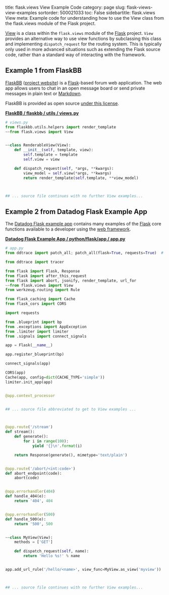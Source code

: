 title: flask.views View Example Code
category: page
slug: flask-views-view-examples
sortorder: 500021033
toc: False
sidebartitle: flask.views View
meta: Example code for understanding how to use the View class from the flask.views module of the Flask project.


[View](https://github.com/pallets/flask/blob/master/src/flask/views.py)
is a class within the `flask.views` module of the [Flask](/flask.html)
project. `View` provides an alternative way to use view functions
by subclassing this class and implementing `dispatch_request`
for the routing system. This is typically only used in more advanced
situations such as extending the Flask source code, rather than
a standard way of interacting with the framework.


## Example 1 from FlaskBB
[FlaskBB](https://github.com/flaskbb/flaskbb)
([project website](https://flaskbb.org/)) is a [Flask](/flask.html)-based
forum web application. The web app allows users to chat in an open
message board or send private messages in plain text or
[Markdown](/markdown.html).

FlaskBB is provided as open source
[under this license](https://github.com/flaskbb/flaskbb/blob/master/LICENSE).

[**FlaskBB / flaskbb / utils / views.py**](https://github.com/flaskbb/flaskbb/blob/master/flaskbb/utils/views.py)

```python
# views.py
from flaskbb.utils.helpers import render_template
~~from flask.views import View


~~class RenderableView(View):
    def __init__(self, template, view):
        self.template = template
        self.view = view

    def dispatch_request(self, *args, **kwargs):
        view_model = self.view(*args, **kwargs)
        return render_template(self.template, **view_model)



## ... source file continues with no further View examples...

```


## Example 2 from Datadog Flask Example App
The [Datadog Flask example app](https://github.com/DataDog/trace-examples/tree/master/python/flask)
contains many examples of the [Flask](/flask.html) core functions
available to a developer using the [web framework](/web-frameworks.html).

[**Datadog Flask Example App / python/flask/app / app.py**](https://github.com/DataDog/trace-examples/blob/master/python/flask/app/./app.py)

```python
# app.py
from ddtrace import patch_all; patch_all(flask=True, requests=True)  # noqa

from ddtrace import tracer

from flask import Flask, Response
from flask import after_this_request
from flask import abort, jsonify, render_template, url_for
~~from flask.views import View
from werkzeug.routing import Rule

from flask_caching import Cache
from flask_cors import CORS

import requests

from .blueprint import bp
from .exceptions import AppException
from .limiter import limiter
from .signals import connect_signals

app = Flask(__name__)

app.register_blueprint(bp)

connect_signals(app)

CORS(app)
Cache(app, config=dict(CACHE_TYPE='simple'))
limiter.init_app(app)


@app.context_processor


## ... source file abbreviated to get to View examples ...



@app.route('/stream')
def stream():
    def generate():
        for i in range(100):
            yield '{}\n'.format(i)

    return Response(generate(), mimetype='text/plain')


@app.route('/abort/<int:code>')
def abort_endpoint(code):
    abort(code)


@app.errorhandler(404)
def handle_404(e):
    return '404', 404


@app.errorhandler(500)
def handle_500(e):
    return '500', 500


~~class MyView(View):
    methods = ['GET']

    def dispatch_request(self, name):
        return 'Hello %s!' % name


app.add_url_rule('/hello/<name>', view_func=MyView.as_view('myview'))



## ... source file continues with no further View examples...

```

